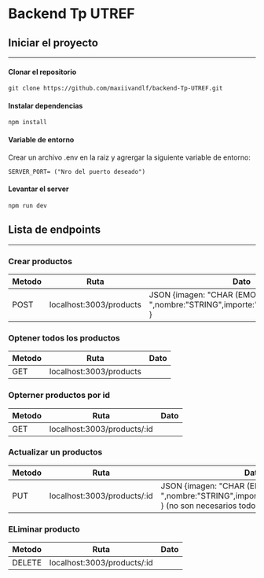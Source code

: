 # Backend Tp UTREF

## Iniciar el proyecto

---

#### Clonar el repositorio

```
git clone https://github.com/maxiivandlf/backend-Tp-UTREF.git
```

#### Instalar dependencias

```
npm install
```

#### Variable de entorno

Crear un archivo .env en la raiz y agrergar
la siguiente variable de entorno:

```
SERVER_PORT= ("Nro del puerto deseado")
```

#### Levantar el server

```
npm run dev
```

## Lista de endpoints

---

### Crear productos

| Metodo | Ruta                    | Dato                                                                         |
| ------ | ----------------------- | ---------------------------------------------------------------------------- |
| POST   | localhost:3003/products | JSON {imagen: "CHAR (EMOJI) ",nombre:"STRING",importe:"FLOAT",precio:"INT" } |

### Optener todos los productos

| Metodo | Ruta                    | Dato |
| ------ | ----------------------- | ---- |
| GET    | localhost:3003/products |      |

### Opterner productos por id

| Metodo | Ruta                        | Dato |
| ------ | --------------------------- | ---- |
| GET    | localhost:3003/products/:id |      |

### Actualizar un productos

| Metodo | Ruta                        | Dato                                                                                                   |
| ------ | --------------------------- | ------------------------------------------------------------------------------------------------------ |
| PUT    | localhost:3003/products/:id | JSON {imagen: "CHAR (EMOJI) ",nombre:"STRING",importe:"FLOAT",precio:"INT" } (no son necesarios todos) |

### ELiminar producto

| Metodo | Ruta                        | Dato |
| ------ | --------------------------- | ---- |
| DELETE | localhost:3003/products/:id |      |
